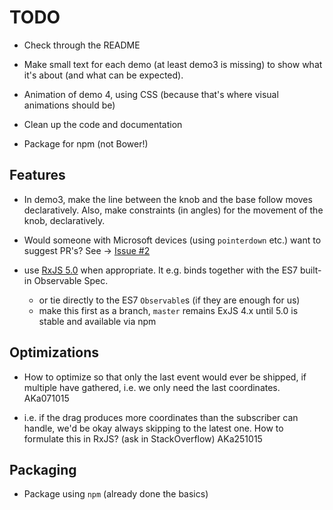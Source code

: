 # TODO

- Check through the README

- Make small text for each demo (at least demo3 is missing) to show what it's about (and what can be expected).

- Animation of demo 4, using CSS (because that's where visual animations should be)

- Clean up the code and documentation

- Package for npm (not Bower!)

 
## Features

- In demo3, make the line between the knob and the base follow moves declaratively. Also, make constraints (in angles) for the movement of the knob, declaratively.

- Would someone with Microsoft devices (using `pointerdown` etc.) want to suggest PR's? See -> [Issue #2](https://github.com/akauppi/svg.rx.js/issues/2)

- use [RxJS 5.0](https://github.com/ReactiveX/RxJS) when appropriate. It e.g. binds together with the ES7 built-in Observable Spec.

  - or tie directly to the ES7 `Observable`s (if they are enough for us)
  - make this first as a branch, `master` remains ExJS 4.x until 5.0 is stable and available via npm


## Optimizations
 
- How to optimize so that only the last event would ever be shipped, if multiple have gathered, i.e. we only need the last coordinates. AKa071015
 
- i.e. if the drag produces more coordinates than the subscriber can handle, we'd be okay always skipping to the latest one. How to formulate this in RxJS? (ask in StackOverflow) AKa251015
 
## Packaging

- Package using `npm` (already done the basics)

<!--
Note: We're not very pleased with Bower overall. If you have suggestions on better packaging framework, please suggest (or better yet, pass a PR). AKa131215 
-->

<br />

